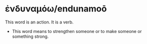 # ἐνδυναμόω/endunamoō 
This word is an action. It is a verb.

* This word means to strengthen someone or to make someone or something strong. 
